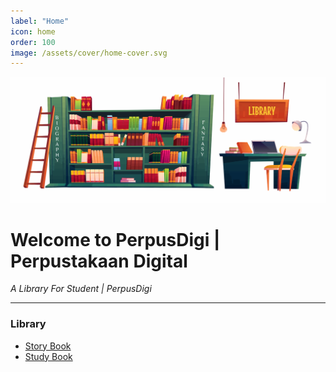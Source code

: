 ```yaml
---
label: "Home"
icon: home
order: 100
image: /assets/cover/home-cover.svg
---
```

![](/assets/cover/home-cover.svg)

# Welcome to PerpusDigi | Perpustakaan Digital

<i>A Library For Student | PerpusDigi</i>

---

### Library
- [Story Book](library/story/story.md)
- [Study Book](library/study/study.md)